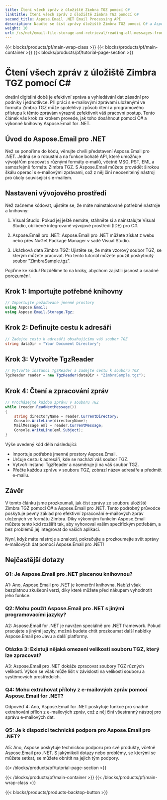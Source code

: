 ```yaml
---
title: Čtení všech zpráv z úložiště Zimbra TGZ pomocí C#
linktitle: Čtení všech zpráv z úložiště Zimbra TGZ pomocí C#
second_title: Aspose.Email .NET Email Processing API
description: Naučte se číst zprávy úložiště Zimbra TGZ pomocí C# a Aspose.Email pro .NET. Podrobný průvodce včetně zdrojového kódu.
weight: 10
url: /cs/net/email-file-storage-and-retrieval/reading-all-messages-from-zimbra-tgz-storage-with-csharp/
---
```


{{< blocks/products/pf/main-wrap-class >}}
{{< blocks/products/pf/main-container >}}
{{< blocks/products/pf/tutorial-page-section >}}

# Čtení všech zpráv z úložiště Zimbra TGZ pomocí C#


dnešní digitální době je efektivní správa a vyhledávání dat zásadní pro podniky i jednotlivce. Při práci s e-mailovými zprávami uloženými ve formátu Zimbra TGZ může spolehlivý způsob čtení a programového přístupu k těmto zprávám výrazně zefektivnit váš pracovní postup. Tento článek vás krok za krokem provede, jak toho dosáhnout pomocí C# a výkonné knihovny Aspose.Email for .NET.

## Úvod do Aspose.Email pro .NET

Než se ponoříme do kódu, věnujte chvíli představení Aspose.Email pro .NET. Jedná se o robustní a na funkce bohaté API, které umožňuje vývojářům pracovat s různými formáty e-mailů, včetně MSG, PST, EML a samozřejmě formátu Zimbra TGZ. S Aspose.Email můžete provádět širokou škálu operací s e-mailovými zprávami, což z něj činí neocenitelný nástroj pro úkoly související s e-mailem.

## Nastavení vývojového prostředí

Než začneme kódovat, ujistěte se, že máte nainstalované potřebné nástroje a knihovny:

1. Visual Studio: Pokud jej ještě nemáte, stáhněte si a nainstalujte Visual Studio, oblíbené integrované vývojové prostředí (IDE) pro C#.

2. Aspose.Email pro .NET: Aspose.Email pro .NET můžete získat z webu nebo přes NuGet Package Manager v sadě Visual Studio.

3. Ukázková data Zimbra TGZ: Ujistěte se, že máte vzorový soubor TGZ, se kterým můžete pracovat. Pro tento tutoriál můžete použít poskytnutý soubor "ZimbraSample.tgz".

Pojďme ke kódu! Rozdělíme to na kroky, abychom zajistili jasnost a snadné porozumění.

## Krok 1: Importujte potřebné knihovny

```csharp
// Importujte požadované jmenné prostory
using Aspose.Email;
using Aspose.Email.Storage.Tgz;
```

## Krok 2: Definujte cestu k adresáři

```csharp
// Zadejte cestu k adresáři obsahujícímu váš soubor TGZ
string dataDir = "Your Document Directory";
```

## Krok 3: Vytvořte TgzReader

```csharp
// Vytvořte instanci TgzReader a zadejte cestu k souboru TGZ
TgzReader reader = new TgzReader(dataDir + "ZimbraSample.tgz");
```

## Krok 4: Čtení a zpracování zpráv

```csharp
// Procházejte každou zprávu v souboru TGZ
while (reader.ReadNextMessage())
{
    string directoryName = reader.CurrentDirectory;
    Console.WriteLine(directoryName);
    MailMessage eml = reader.CurrentMessage;
    Console.WriteLine(eml.Subject);
}
```

Výše uvedený kód dělá následující:

- Importuje potřebné jmenné prostory Aspose.Email.
- Určuje cestu k adresáři, kde se nachází váš soubor TGZ.
- Vytvoří instanci TgzReader a nasměruje ji na váš soubor TGZ.
- Přečte každou zprávu v souboru TGZ, zobrazí název adresáře a předmět e-mailu.

## Závěr

V tomto článku jsme prozkoumali, jak číst zprávy ze souboru úložiště Zimbra TGZ pomocí C# a Aspose.Email pro .NET. Tento podrobný průvodce poskytuje pevný základ pro efektivní zpracování e-mailových zpráv uložených ve formátu Zimbra. Díky výkonným funkcím Aspose.Email můžete tento kód rozšířit tak, aby vyhovoval vašim specifickým potřebám, a bez problémů jej integrovat do vašich aplikací.

Nyní, když máte nástroje a znalosti, pokračujte a prozkoumejte svět správy e-mailových dat pomocí Aspose.Email pro .NET!


## Nejčastější dotazy

### Q1: Je Aspose.Email pro .NET placenou knihovnou?

A1: Ano, Aspose.Email pro .NET je komerční knihovna. Nabízí však bezplatnou zkušební verzi, díky které můžete před nákupem vyhodnotit jeho funkce.

### Q2: Mohu použít Aspose.Email pro .NET s jinými programovacími jazyky?

A2: Aspose.Email for .NET je navržen speciálně pro .NET framework. Pokud pracujete s jinými jazyky, možná budete chtít prozkoumat další nabídky Aspose.Email pro Javu a další platformy.

### Otázka 3: Existují nějaká omezení velikosti souboru TGZ, který lze zpracovat?

A3: Aspose.Email pro .NET dokáže zpracovat soubory TGZ různých velikostí. Výkon se však může lišit v závislosti na velikosti souboru a systémových prostředcích.

### Q4: Mohu extrahovat přílohy z e-mailových zpráv pomocí Aspose.Email for .NET?

Odpověď 4: Ano, Aspose.Email for .NET poskytuje funkce pro snadné extrahování příloh z e-mailových zpráv, což z něj činí všestranný nástroj pro správu e-mailových dat.

### Q5: Je k dispozici technická podpora pro Aspose.Email pro .NET?

A5: Ano, Aspose poskytuje technickou podporu pro své produkty, včetně Aspose.Email pro .NET. S jakýmikoli dotazy nebo problémy, se kterými se můžete setkat, se můžete obrátit na jejich tým podpory.

{{< /blocks/products/pf/tutorial-page-section >}}

{{< /blocks/products/pf/main-container >}}
{{< /blocks/products/pf/main-wrap-class >}}

{{< blocks/products/products-backtop-button >}}

